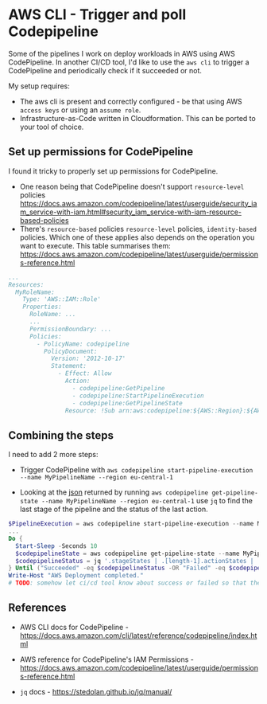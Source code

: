 # AWS CLI - Trigger and poll Codepipeline

Some of the pipelines I work on deploy workloads in AWS using AWS CodePipeline.
In another CI/CD tool, I'd like to use the `aws cli` to trigger a CodePipeline and periodically check if it succeeded or not.

My setup requires:

- The aws cli is present and correctly configured - be that using AWS `access keys` or using an `assume role`.
- Infrastructure-as-Code written in Cloudformation. This can be ported to your tool of choice.

## Set up permissions for CodePipeline

I found it tricky to properly set up permissions for CodePipeline.

- One reason being that CodePipeline doesn't support `resource-level` policies <https://docs.aws.amazon.com/codepipeline/latest/userguide/security_iam_service-with-iam.html#security_iam_service-with-iam-resource-based-policies>
- There's `resource-based` policies `resource-level` policies, `identity-based` policies. Which one of these applies also depends on the operation you want to execute. This table summarises them: <https://docs.aws.amazon.com/codepipeline/latest/userguide/permissions-reference.html>

```yaml
...
Resources:
  MyRoleName:
    Type: 'AWS::IAM::Role'
    Properties:
      RoleName: ...
      ...
      PermissionBoundary: ...
      Policies:
        - PolicyName: codepipeline
          PolicyDocument:
            Version: '2012-10-17'
            Statement:
              - Effect: Allow
                Action:
                  - codepipeline:GetPipeline
                  - codepipeline:StartPipelineExecution
                  - codepipeline:GetPipelineState
                Resource: !Sub arn:aws:codepipeline:${AWS::Region}:${AWS::AccountId}:MyPipelineName
```

## Combining the steps

I need to add 2 more steps:

- Trigger CodePipeline with `aws codepipeline start-pipeline-execution --name MyPipelineName --region eu-central-1`

- Looking at the [json](https://docs.aws.amazon.com/codepipeline/latest/userguide/pipelines-view-cli.html#pipelines-executions-status-cli) returned by running `aws codepipeline get-pipeline-state --name MyPipelineName --region eu-central-1`
use `jq` to find the last stage of the pipeline and the status of the last action.

```powershell
$PipelineExecution = aws codepipeline start-pipeline-execution --name MyPipelineName
...
Do {
  Start-Sleep -Seconds 10
  $codepipelineState = aws codepipeline get-pipeline-state --name MyPipelineName --region eu-central-1
  $codepipelineStatus = jq '.stageStates | .[length-1].actionStates | .[length-1].latestExecution.status' $codepipelineState
} Until ("Succeeded" -eq $codepipelineStatus -OR "Failed" -eq $codepipelineStatus)
Write-Host "AWS Deployment completed."
# TODO: somehow let ci/cd tool know about success or failed so that the it paints the steps green or red
```

## References

- AWS CLI docs for CodePipeline - <https://docs.aws.amazon.com/cli/latest/reference/codepipeline/index.html>

- AWS reference for CodePipeline's IAM Permissions - <https://docs.aws.amazon.com/codepipeline/latest/userguide/permissions-reference.html>

- `jq` docs - <https://stedolan.github.io/jq/manual/>
